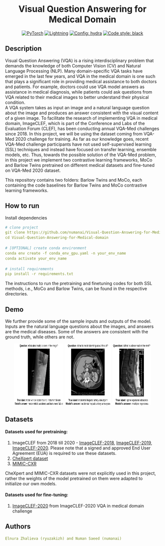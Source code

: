 <div align="center">

# Visual Question Answering for Medical Domain

<a href="https://pytorch.org/get-started/locally/"><img alt="PyTorch" src="https://img.shields.io/badge/PyTorch-orange?style=for-the-badge&logo=pytorch"></a>
<a href="https://pytorchlightning.ai/"><img alt="Lightning" src="https://img.shields.io/badge/-Lightning-blueviolet?style=for-the-badge"></a>
<a href="https://hydra.cc/"><img alt="Config: hydra" src="https://img.shields.io/badge/config-hydra-blue?style=for-the-badge"></a>
<a href="https://black.readthedocs.io/en/stable/"><img alt="Code style: black" src="https://img.shields.io/badge/code%20style-black-black.svg?style=for-the-badge"></a>

</div>

## Description
Visual Question Answering (VQA) is a rising interdisciplinary problem that demands the knowledge of both Computer Vision (CV) and Natural Language Processing (NLP). Many domain-specific VQA tasks have emerged in the last few years, and VQA in the medical domain is one such that plays a significant role in providing medical assistance to both doctors and patients. For example, doctors could use VQA model answers as assistance in medical diagnosis, while patients could ask questions from VQA related to their medical images to better understand their physical condition. <br>
A VQA system takes as input an image and a natural language question about the image and produces an answer consistent with the visual content of a given image. To facilitate the research of implementing VQA in medical domain, ImageCLEF, which is part of the Conference and Labs of the Evaluation Forum (CLEF), has been conducting annual VQA-Med challenges since 2018. In this project, we will be using the dataset coming from VQA-Med 2020 challenge for training. As far as our knowledge goes, recent VQA-Med challenge participants have not used self-supervised learning (SSL) techniques and instead have focused on transfer learning, ensemble models, etc. Thus, towards the possible solution of the VQA-Med problem, in this project we implement two contrastive learning frameworks, MoCo and Barlow Twins pretrained on different medical datasets and fine-tuned on VQA-Med 2020 dataset.

This repository contains two folders: Barlow Twins and MoCo, each containing the code baselines for Barlow Twins and MoCo contrastive learning frameworks.

## How to run
Install dependencies
```yaml
# clone project
git clone https://github.com/numanai/Visual-Question-Answering-for-Medical-domain
cd Visual-Question-Answering-for-Medical-domain

# [OPTIONAL] create conda environment
conda env create -f conda_env_gpu.yaml -n your_env_name
conda activate your_env_name

# install requirements
pip install -r requirements.txt
```
The instructions to run the pretraining and finetuning codes for both SSL methods, i.e., MoCo and Barlow Twins, can be found in the respective directories.

## Demo
We further provide some of the sample inputs and outputs of the model. Inputs are the natural language questions about the images, and answers are the medical diseases. Some of the answers are consistent with the ground truth, while others are not.

<p align="middle">
  <img src="./demo_images/demo1.png" width="32%" height="200" />
  <img src="./demo_images/demo2.png" width="30%" height="200"/> 
  <img src="./demo_images/demo3.png" width="25%" height="200"/>
</p>

## Datasets
#### Datasets used for pretraining:
1. ImageCLEF from 2018 till 2020 - [ImageCLEF-2018](https://www.aicrowd.com/clef_tasks/8/task_dataset_files?challenge_id=155), [ImageCLEF-2019](https://github.com/abachaa/VQA-Med-2019), [ImageCLEF-2020](https://github.com/abachaa/VQA-Med-2020). Please note that a signed and approved End User Agreement (EUA) is required to use these datasets.
2. [CheXpert dataset](https://stanfordmlgroup.github.io/competitions/chexpert/)
3. [MIMIC-CXR](https://mimic-cxr.mit.edu/)

CheXpert and MIMIC-CXR datasets were not explicitly used in this project, rather the weights of the model pretrained on them were adapted to initialize our own models.
#### Datasets used for fine-tuning:
1. [ImageCLEF-2020](https://github.com/abachaa/VQA-Med-2020) from ImageCLEF-2020 VQA in medical domain challenge

## Authors
```yaml
Elnura Zhalieva (ryuzakizh) and Numan Saeed (numanai)
```
